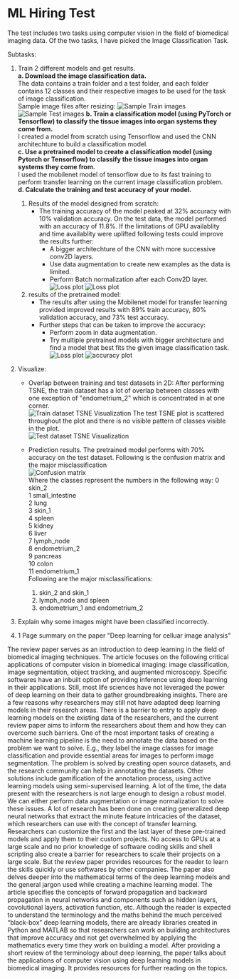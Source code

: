 # ML Hiring Test 

The test includes two tasks using computer vision in the field of biomedical imaging data. Of the two tasks, I have picked the Image Classification Task.

Subtasks:
1. Train 2 different models and get results. \
    **a. Download the image classification data.** \
    The data contains a train folder and a test folder, and each folder contains 12 classes and their respective images to be used for the task of image classification. \
    Sample image files after resizing:
    ![Sample Train images](pictures/sample_train_images.png)
    ![Sample Test images](pictures/sample_test_images.png)
    **b. Train a classification model (using PyTorch or Tensorflow) to classify the tissue images into organ systems they come from.** \
    I created a model from scratch using Tensorflow and used the CNN architechture to build a classification model. \
    **c. Use a pretrained model to create a classification model (using Pytorch or Tensorflow) to classify the tissue images into organ systems they come from.** \
    I used the mobilenet model of tensorflow due to its fast training to perform transfer learning on the current image classification problem. \
    **d. Calculate the training and test accuracy of your model.** 
    1. Results of the model designed from scratch: 
        - The training accuracy of the model peaked at 32% accuracy with 10% validation accuracy. On the test data, the model performed with an accuracy of 11.8%. If the limitations of GPU availablity and time availablity were uplifted following tests could improve the results further:
            - A bigger architechture of the CNN with more successive conv2D layers.
            - Use data augmentation to create new examples as the data is limited. 
            - Perform Batch normalization after each Conv2D layer.
        ![Loss plot](pictures/scratch_loss.png)
        ![Loss plot](pictures/scratch_acc.png)
    2. results of the pretrained model:
        - The results after using the Mobilenet model for transfer learning provided improved results with 89% train accuracy, 80% validation accuracy, and 73% test accuracy.
        - Further steps that can be taken to improve the accuracy:
            - Perform zoom in data augmentation.
            - Try multiple pretrained models with bigger architecture and find a model that best fits the given image classification task.
        ![Loss plot](pictures/pretrained_loss.png)
        ![accuracy plot](pictures/pretrained_acc.png)

2. Visualize:
    - Overlap between training and test datasets in 2D:
     After performing TSNE, the train dataset has a lot of overlap between classes with one exception of "endometrium_2" which is concentrated in at one corner. \
     ![Train dataset TSNE Visualization](pictures/trainTSNE.png)
     The test TSNE plot is scattered throughout the plot and there is no visible pattern of classes visible in the plot. \
     ![Test dataset TSNE Visualization](pictures/testTSNE.png)

    - Prediction results.
    The pretrained model performs with 70% accuracy on the test dataset. Following is the confusion matrix and the major misclassification \
    ![Confusion matrix](pictures/Confusion_matrix.png) \
    Where the classes represent the numbers in the following way:
    0 skin_2 \
    1 small_intestine \
    2 lung \
    3 skin_1 \
    4 spleen \
    5 kidney \
    6 liver \
    7 lymph_node \
    8 endometrium_2 \
    9 pancreas \
    10 colon \
    11 endometrium_1  \
    Following are the major misclassifications: 
        1. skin_2 and skin_1
        2. lymph_node and spleen
        3. endometrium_1 and endometrium_2



3. Explain why some images might have been classified incorrectly.

4. 1 Page summary on the paper "Deep learning for celluar image analysis" 

The review paper serves as an introduction to deep learning in the field of biomedical imaging techniques. The article focuses on the following critical applications of computer vision in biomedical imaging: image classification, image segmentation, object tracking, and augmented microscopy. Specific softwares have an inbuilt option of providing inference using deep learning in their applications. Still, most life sciences have not leveraged the power of deep learning on their data to gather groundbreaking insights. There are a few reasons why researchers may still not have adapted deep learning models in their research areas. There is a barrier to entry to apply deep learning models on the existing data of the researchers, and the current review paper aims to inform the researchers about them and how they can overcome such barriers. One of the most important tasks of creating a machine learning pipeline is the need to annotate the data based on the problem we want to solve. E.g., they label the image classes for image classification and provide essential areas for images to perform image segmentation. The problem is solved by creating open source datasets, and the research community can help in annotating the datasets. Other solutions include gamification of the annotation process, using active learning models using semi-supervised learning. A lot of the time, the data present with the researchers is not large enough to design a robust model. We can either perform data augmentation or image normalization to solve these issues. A lot of research has been done on creating generalized deep neural networks that extract the minute feature intricacies of the dataset, which researchers can use with the concept of transfer learning. Researchers can customize the first and the last layer of these pre-trained models and apply them to their custom projects. No access to GPUs at a large scale and no prior knowledge of software coding skills and shell scripting also create a barrier for researchers to scale their projects on a large scale. But the review paper provides resources for the reader to learn the skills quickly or use softwares by other companies. The paper also delves deeper into the mathematical terms of the deep learning models and the general jargon used while creating a machine learning model. The article specifies the concepts of forward propagation and backward propagation in neural networks and components such as hidden layers, covolutional layers, activation function, etc. Although the reader is expected to understand the terminology and the maths behind the much perceived “black-box” deep learning models, there are already libraries created in Python and MATLAB so that researchers can work on building architectures that improve accuracy and not get overwhelmed by applying the mathematics every time they work on building a model. After providing a short review of the terminology about deep learning, the paper talks about the applications of computer vision using deep learning models in biomedical imaging. It provides resources for further reading on the topics.



    
